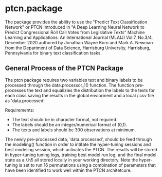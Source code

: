# ptcn.package

The package provides the ability to use the "Predict Text Classification Network" or PTCN introduced in "A Deep Learning Neural Network to Predict Congressional Roll Call Votes from Legislative Texts" Machine Learning and Applications: An International Journal (MLAIJ) Vol.7, No.3/4, December 2020 authored by Jonathan Wayne Korn and Mark A. Newman from the Department of Data Science, Harrisburg University, Harrisburg, Pennsylvania for binary text classification tasks. 

## General Process of the PTCN Package 
The ptcn package requires two variables text and binary labels to be processed through the data.processor_1() function. The function pre-processes the text and equalizies the distribution the labels to the texts for each class saving the results in the global enviorment and a local /.csv file as 'data.processed'.

Requirements:

* The text should be in character format, not required. 
* The labels should be an integer/numerical format of (0,1).
* The texts and labels should be 300 observations at minimum.

The newly pre-processed data, 'data.processed', should be feed through the modeling() function in order to intitate the hyper-tuning sessions and best modeling session, which activates the PTCN. The results will be stored in hyper-tuning tuning logs, training best model run log, and the final model state as a /.h5 all stored locally in your working directory. Note the hyper-tuning is set to run 16 permutations using a combination of parameters that have been identified to work well within the PTCN architetcure. 
